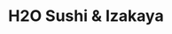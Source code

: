 ---
layout: place
title: "H2O Sushi & Izakaya"
permalink: /california/northridge/h2o-sushi-izakaya.html
stateAbbr: CA
stateName: California
cityName: Northridge
place_id: ChIJSQx8sHSbwoARJICf-8MvYV8
photos:
  - name: >-
      places/ChIJSQx8sHSbwoARJICf-8MvYV8/photos/AeeoHcKMnNKmb_WHFZE44BQ_K4SRIWVpkj-nfmF-8wBe8PTa5kDpCR_hh4sVmrbGfa_k1JKbc3vaGJ4NFzWVyRnwws5pkQ0GOGKBjH6cUlfLlBAakePVRk_K9O5LA2Qd-mAiHZ9uKYOvgQDvN40_rXg25AncHj-X_INzrA1rUHd5sE2i8ngJfOhrgIXBYp3cLe0lGse2sdqNxRwNImJoed3194gZGfpMl3nc0Kz33yC_3bo-9rZuYIuF6r4mO0f0GzVMQ2091IN1WcZ_LA43Aq0StDLryPy6xHCukque_B7YXIjK3w
    widthPx: 700
    heightPx: 467
    authorAttributions:
      - displayName: H2O Sushi & Izakaya
        uri: https://maps.google.com/maps/contrib/107637022357202706758
        photoUri: >-
          https://lh3.googleusercontent.com/a-/ALV-UjXTuQg6LGg7gWUekrfbRJkdAArqrasQ9pFeIaNIgbp4ap1n84I=s100-p-k-no-mo
    flagContentUri: >-
      https://www.google.com/local/imagery/report/?cb_client=maps_api_places.places_api&image_key=!1e10!2sAF1QipPFTHnSXZHj9_lSgpCzvEQcbAo09GiCzJboLcq1&hl=en-US
    googleMapsUri: >-
      https://www.google.com/maps/place//data=!3m4!1e2!3m2!1sAF1QipPFTHnSXZHj9_lSgpCzvEQcbAo09GiCzJboLcq1!2e10!4m2!3m1!1s0x80c29b74b07c0c49:0x5f612fc3fb9f8024
  - name: >-
      places/ChIJSQx8sHSbwoARJICf-8MvYV8/photos/AeeoHcIo8hNpAHDlFLjKtfbuP9qgNaBvj7BD3jpr3keevpFC_ZXZBRcMbjbbT2T3-Gq4YunjU6J0kc2C6-FsLJ3k6Pty8J3KWBLhShXH2nYv3rNLfAqGChplMkguWBGvXy02AJ3w0rbvT0bg29E19AyWWlw1oxC4LF1oweZ45heQBEmYrG1zlkZzdFEy6_-9RD4o3kK7HgXoGqJRq7xTveTv4t7z7pz0SdSowhFqo031Gm3P6Zc8K9BpCK31C6Er8yECxQoP4AyRhTt2RwXIBSSgzamIfRJHR3w0Nkhf-Q8fTAHUlQ
    widthPx: 821
    heightPx: 360
    authorAttributions:
      - displayName: H2O Sushi & Izakaya
        uri: https://maps.google.com/maps/contrib/107637022357202706758
        photoUri: >-
          https://lh3.googleusercontent.com/a-/ALV-UjXTuQg6LGg7gWUekrfbRJkdAArqrasQ9pFeIaNIgbp4ap1n84I=s100-p-k-no-mo
    flagContentUri: >-
      https://www.google.com/local/imagery/report/?cb_client=maps_api_places.places_api&image_key=!1e10!2sAF1QipNZy_vGrFCgKPn3kDRJFgVQSPhn947RO5RVMwFu&hl=en-US
    googleMapsUri: >-
      https://www.google.com/maps/place//data=!3m4!1e2!3m2!1sAF1QipNZy_vGrFCgKPn3kDRJFgVQSPhn947RO5RVMwFu!2e10!4m2!3m1!1s0x80c29b74b07c0c49:0x5f612fc3fb9f8024
  - name: >-
      places/ChIJSQx8sHSbwoARJICf-8MvYV8/photos/AeeoHcK9_l7k1aN8_Wb0GV996YqYwfBAGCI5nEwmcu2e3pkkYuGwBQ6XxJchMQNQVoNAZba1HfWvRt95kzISlYThTntNIBLjJXPgeVIMcFTEsN0x58Tnp4KHnrNtAwTx8pmL_XYqFUSgask-vnmED5lRGOIdhB1moewZR6SlMMxqDshj4KKyr9c7N8gVnwmyugXPaN-kwtI1_xXh6pBeFo-tkE1a0OeQxDayOeT9Q8cG9Q95Ex4Wtb7Yh_84v2mxdveXKq4e5UixtT4AUFuKvjMj1__o4k7qvRoN-eEcLJtYX-lwMxu1v2QNmfxCdXlJFQF5lF6Hm-mgC4V4ZwgxGJeQsVfUF4Wcfa4OVI_skCVd_gjJyIU9BvmIZ4TqQUL0Fzj5Wi36gDGDo_u87zOzi4FSJnYssy09tW5c7Xucl7T0dYEfxQ
    widthPx: 3072
    heightPx: 4080
    authorAttributions:
      - displayName: Ronald de los Santos
        uri: https://maps.google.com/maps/contrib/102427604043095900554
        photoUri: >-
          https://lh3.googleusercontent.com/a-/ALV-UjViPEtw7PoG3CLajA2EuS6K1FBbXWw6TsLrs1_qfElZaE7KJIEVRw=s100-p-k-no-mo
    flagContentUri: >-
      https://www.google.com/local/imagery/report/?cb_client=maps_api_places.places_api&image_key=!1e10!2sCIHM0ogKEICAgICPiqnAJg&hl=en-US
    googleMapsUri: >-
      https://www.google.com/maps/place//data=!3m4!1e2!3m2!1sCIHM0ogKEICAgICPiqnAJg!2e10!4m2!3m1!1s0x80c29b74b07c0c49:0x5f612fc3fb9f8024
  - name: >-
      places/ChIJSQx8sHSbwoARJICf-8MvYV8/photos/AeeoHcJENRpkd2QR77aA9zUiEgn--j963lnySabk1Q3NLyoWWhU39p-POJbAHUFoZf5HE2DOQUduS4QYeqAT1SAk4tUB23arj1NGB8p2Pj237Y4zjret7MZgZLAL7dfwF87CRiG5wpEvWqe0yj6X63VCfcFu8xblATq1P8b6jE706WxcDCocDjgVy7HRxrJq5iLjd9NFem6bYVpW982BxocVZwkN_1a3pEg9zrboTA4n7am5d2V5hyegQc1fW_LfqCA_BknVayoEPCufJVmgQrFFatW_N3xL5h3PNJgUCgHnIsxghL15Hdas8iCrbqS-57hKPYTO7tmIflAFBtqD-02KOJ7Jyt0UWqXMIcy6p-qN7-NZ6dKvpUBauKicXBnNsrd_twcEWkz9jRS0NcvURea61U491o6U6KPWh0a4IoECkoHfi1M
    widthPx: 4032
    heightPx: 2268
    authorAttributions:
      - displayName: Tom V
        uri: https://maps.google.com/maps/contrib/103775979758747713887
        photoUri: >-
          https://lh3.googleusercontent.com/a-/ALV-UjWrYRUeNv3PSmq40ntitZ-0CDYFSScwCgfQayZEdoF0X9sGNZ-wZA=s100-p-k-no-mo
    flagContentUri: >-
      https://www.google.com/local/imagery/report/?cb_client=maps_api_places.places_api&image_key=!1e10!2sCIHM0ogKEICAgIDpypuarwE&hl=en-US
    googleMapsUri: >-
      https://www.google.com/maps/place//data=!3m4!1e2!3m2!1sCIHM0ogKEICAgIDpypuarwE!2e10!4m2!3m1!1s0x80c29b74b07c0c49:0x5f612fc3fb9f8024
  - name: >-
      places/ChIJSQx8sHSbwoARJICf-8MvYV8/photos/AeeoHcKRvLt3iLFi8PHaZYx5CQxupnac0BtHKgtIhskFflHLr9WqudtZ23e1hsYMt1zaIq-iMbx-wn38tCBK5PCmJTIX7tOvefXktJNOceBWDpUPoGZ4GYGdkA3BCMajOSUtdi5Uh4gfkFXnUg-mpWptydQBs-VIl1nEcmqcyp8tzHZz3uzUjIo6bzNP4kdPq_yUDGIEuGcxxlusHhm4D5KF6nAP1gZcyWOw2pTQAEhWj1zcHd4524uOy8b9jFx9MKpbGAwxgl6icWGkh70j2MYyG4r05NbteTcv3MaUipu18j2MTYXgo7gXp9iuPF6a0M7J3gmZt5b4zNZg3s0ZVT9CYElnD6Q2zh10hEiyvPFBkX61dJ24Ra9seL_0cc2pw21Iv6SWAtVck4UZnByzAqoociVMnHWcG9y47t3NCxr6NGg
    widthPx: 4031
    heightPx: 2251
    authorAttributions:
      - displayName: Soyoung Chon
        uri: https://maps.google.com/maps/contrib/105215903094927096411
        photoUri: >-
          https://lh3.googleusercontent.com/a/ACg8ocIGEToFUt8i2A5vb1pbmb4h5OqXuNah_al-6tvFIwhM0ZKTzvw2=s100-p-k-no-mo
    flagContentUri: >-
      https://www.google.com/local/imagery/report/?cb_client=maps_api_places.places_api&image_key=!1e10!2sCIHM0ogKEICAgIDXwdaDdQ&hl=en-US
    googleMapsUri: >-
      https://www.google.com/maps/place//data=!3m4!1e2!3m2!1sCIHM0ogKEICAgIDXwdaDdQ!2e10!4m2!3m1!1s0x80c29b74b07c0c49:0x5f612fc3fb9f8024
  - name: >-
      places/ChIJSQx8sHSbwoARJICf-8MvYV8/photos/AeeoHcJCYGtKKG5ycdV1hsVYI3stP6vlwhHeecA2n3S0sxcD5dkYVpVtDJzUVzwTiaUdcYWKNeMyw33SPcOkE7ZH-h_UaDG6o8c7tAcqiawOrhi4vcLnjT09hyzKpWRPzErNOZuuOEZv_S4Au22r3DhS-Cw1pSBJ5drUgpENxfYu7cIOP2moqhBRIKo4raXWElavlJE6mO4lpTbG_U485QFZwQ_EYMx3adNN5zT91GMSwygP1-v87VkeM6SwWHh_6PoIYENNW_vyZJjiPN5_qWc-rCh_XPM3t7iDhm1IzgSAQpEREscqDqG6elBlNxZbEiy90QMBYPOLbXPAjWN2RYtVnSA6a3Dn-QibsNZalp9F4gELeGB2BXqoPiOWo4NgKaNC40gfHaPqb6M4SWwVr8XNmqbSlVmhZgWyie7y3KJ4Ef9MyA
    widthPx: 3024
    heightPx: 4032
    authorAttributions:
      - displayName: Buttons Thing
        uri: https://maps.google.com/maps/contrib/100401748394713270598
        photoUri: >-
          https://lh3.googleusercontent.com/a-/ALV-UjUaNPq7Y06nN0CtTMiGlR6R0o9W7If5XQ2j6fb9WbwmjqUcoP8=s100-p-k-no-mo
    flagContentUri: >-
      https://www.google.com/local/imagery/report/?cb_client=maps_api_places.places_api&image_key=!1e10!2sCIHM0ogKEICAgICb_o6gcw&hl=en-US
    googleMapsUri: >-
      https://www.google.com/maps/place//data=!3m4!1e2!3m2!1sCIHM0ogKEICAgICb_o6gcw!2e10!4m2!3m1!1s0x80c29b74b07c0c49:0x5f612fc3fb9f8024
  - name: >-
      places/ChIJSQx8sHSbwoARJICf-8MvYV8/photos/AeeoHcLzK89Am0HJiHoWBB5PjH03XqUuCFRIWGHa7HwIKGbdSd_EKyAesEPnPvszeHxGvA3dk5PgEoPMrdjxBVwBY6j-M_LaKdgBGZOa1quWoywvyrUZCZcfSkIi5FSOAEU2oJf2MCcN9PVK0ZMNDeEl5iPFbAAe1bMDnjK2ENVnH9xmhWEq2QLeaYWr2WcbFn48ZDIs-txuFEd9uxP4KF8Yx0MIm3tjt2nbKQn1NbVQsm0EzdFr1I3OFzqhp4ZXYgNnRrCnblMrSYfqRSu3UJBYCsS7q85Gu5NNeYTou6ekWXFo6FQbrO4cygyu_7MRePguJF8o3Phwvrc_40hNwzbgP-GSLu0sSso_yIXElrSzrCpjEmLdvISQIGVF-TyPGvggHWuQKvDVertDpOEansu1uTwQO9BmyBmbntTTkQsQozimFW8
    widthPx: 3024
    heightPx: 4032
    authorAttributions:
      - displayName: Grace Pak
        uri: https://maps.google.com/maps/contrib/101312847554292341260
        photoUri: >-
          https://lh3.googleusercontent.com/a/ACg8ocIMqbsAoKUdHEgphS1gTeZftDq-rUDBvRvKkyIknOKzaFhV6A=s100-p-k-no-mo
    flagContentUri: >-
      https://www.google.com/local/imagery/report/?cb_client=maps_api_places.places_api&image_key=!1e10!2sCIHM0ogKEICAgID50KutggE&hl=en-US
    googleMapsUri: >-
      https://www.google.com/maps/place//data=!3m4!1e2!3m2!1sCIHM0ogKEICAgID50KutggE!2e10!4m2!3m1!1s0x80c29b74b07c0c49:0x5f612fc3fb9f8024
  - name: >-
      places/ChIJSQx8sHSbwoARJICf-8MvYV8/photos/AeeoHcJVF_HIJKWAll-mNm3Olb6CWUmP102savhMqq8meue5RGpcp5MEdcoPHtHtIHv-RvsV-AdHJAvXXINF2oakQP0MooHgkmVnrigX0qIW57yyw5juzy3d0pSugr8k9jfLHnQKs1kkijCufKxdTFk9IM01kVA0dJ8MHTPYIG8ou4g1b82qiQuCwHoMMg5rR494U4zdxGZyKXh110XVNfIjqlGEQ1IA1-ScYf4fpiKAtbr8Mx9CUGRysZSDQad4U8V5xSauK-g7oF4lAuiwQR5VD-WMfTLZLT5cLH5_tVbF0-t_7CWdLMkv-wutg2yld2AICI1ivApyhmSM111zSh50j8XcRzfW4U_X4E7QyJKm36ipBoYOmkxRualxzDQLFO00Eg-WVboezFTY6iFoFf-NvfYfHkZTPIFFpH2Gcf5JWfXufdqw
    widthPx: 3456
    heightPx: 4608
    authorAttributions:
      - displayName: Kimberly Moran
        uri: https://maps.google.com/maps/contrib/116108833303861694328
        photoUri: >-
          https://lh3.googleusercontent.com/a-/ALV-UjVpTpELqDQK48RO0SKrKxSOV0knT9JdfqsXgmtIjJi3uQBYd_--Pw=s100-p-k-no-mo
    flagContentUri: >-
      https://www.google.com/local/imagery/report/?cb_client=maps_api_places.places_api&image_key=!1e10!2sCIHM0ogKEICAgIDe9PDZrgE&hl=en-US
    googleMapsUri: >-
      https://www.google.com/maps/place//data=!3m4!1e2!3m2!1sCIHM0ogKEICAgIDe9PDZrgE!2e10!4m2!3m1!1s0x80c29b74b07c0c49:0x5f612fc3fb9f8024
  - name: >-
      places/ChIJSQx8sHSbwoARJICf-8MvYV8/photos/AeeoHcJ5aKerpRvZ7mmsVOc2MR8d58yPhUphFdpFMyE3o3f9TfH490Ia8SFKJh2euIyJY7Km0SqWpQ9y-6AyrcknKfOnZQcEhQ6P1wEuJOGMS1iw0W28wXtOyZz4DO-J3Q0KE-DtStnvLACQvC6yijUb3P8U9QIqQ0CFkM6rRu918R5dQUnkSaMoSk6hZqBRQV8g9Pkw6I2rOR2baPQJDSPRR1aSr7If-RvA2JLQMsfCBMh9j0zGYmY5g5TTQbhtfeqzfwjh_jxY3sQx6zokxU8Nh_Grir60_GtWRNGI9ZiJtg2gNMvg8EmsjE4tBnt2aBhYGcATC9wK9kaAOucOmPRIxRGNmXZFvUrwrrnyvx69yfeCZYNe-3a9CaHYYirOOEFdnoNWPzMa1Rw10d877LkqhI9iYe9r3fEdk88K4yoI5wzZEg
    widthPx: 4000
    heightPx: 1848
    authorAttributions:
      - displayName: Luz Silvestre
        uri: https://maps.google.com/maps/contrib/117931814704981956768
        photoUri: >-
          https://lh3.googleusercontent.com/a/ACg8ocJ03YlVhJd1nU6GMsZAdAaodvo71oomHioysL1SpMNJd_agPA=s100-p-k-no-mo
    flagContentUri: >-
      https://www.google.com/local/imagery/report/?cb_client=maps_api_places.places_api&image_key=!1e10!2sCIHM0ogKEICAgIC-4vasfA&hl=en-US
    googleMapsUri: >-
      https://www.google.com/maps/place//data=!3m4!1e2!3m2!1sCIHM0ogKEICAgIC-4vasfA!2e10!4m2!3m1!1s0x80c29b74b07c0c49:0x5f612fc3fb9f8024
  - name: >-
      places/ChIJSQx8sHSbwoARJICf-8MvYV8/photos/AeeoHcJo82OjDne-8NOAZo5kS2ijh2rOYFGC5yHUt06eAddACTkdxzyu4Vbh5-aq3E-XJRCiZ1k4fZvmEx-flDXMDaz-uIPgLxx0JgNj-Hr1JfaEUzSMFIFnpSsZQCYEHyIH5S_LFyU-LtZV63m0H54gzeYNQbEdzkIS0mkV8BeXz-RzJv9rR2--thYCfohwmyj0xkFz9MafytZAzs__RGlo-yD_AU4ANdbGYory6s4p0vaHAHBtNrUvvcP3MwEP9UmO852r53loQ2idTdbJNxqsHnGsVYAKSOJc0yDSu5TuDpmzsfAratDW7iEPy4WgqTXP69nfxkDfzVWkeZrEnB86zJ8LzzgMSghX3zMO1x1Q6fDxYQP9CWfUnD0gGahF3vLEVsyEp7RHQQ3FVrV0rUrf1sOqdsZR5w4vbTFB30EO_lsL6S0
    widthPx: 2100
    heightPx: 1576
    authorAttributions:
      - displayName: Soyoung Chon
        uri: https://maps.google.com/maps/contrib/105215903094927096411
        photoUri: >-
          https://lh3.googleusercontent.com/a/ACg8ocIGEToFUt8i2A5vb1pbmb4h5OqXuNah_al-6tvFIwhM0ZKTzvw2=s100-p-k-no-mo
    flagContentUri: >-
      https://www.google.com/local/imagery/report/?cb_client=maps_api_places.places_api&image_key=!1e10!2sCIHM0ogKEICAgIDXwdaDtQE&hl=en-US
    googleMapsUri: >-
      https://www.google.com/maps/place//data=!3m4!1e2!3m2!1sCIHM0ogKEICAgIDXwdaDtQE!2e10!4m2!3m1!1s0x80c29b74b07c0c49:0x5f612fc3fb9f8024
address: 9301 Tampa Ave, Northridge, CA 91324, USA
street: 9301 Tampa Ave
city: Northridge
state: CA
zip: '91324'
country: USA
neighborhood: Northridge
latitude: '34.240055'
longitude: '-118.556674'
accessibility_options:
  wheelchairAccessibleParking: true
  wheelchairAccessibleRestroom: true
  wheelchairAccessibleSeating: true
business_status: OPERATIONAL
name: H2O Sushi & Izakaya
google_maps_links:
  directionsUri: >-
    https://www.google.com/maps/dir//''/data=!4m7!4m6!1m1!4e2!1m2!1m1!1s0x80c29b74b07c0c49:0x5f612fc3fb9f8024!3e0
  placeUri: https://maps.google.com/?cid=6872827025130749988
  writeAReviewUri: >-
    https://www.google.com/maps/place//data=!4m3!3m2!1s0x80c29b74b07c0c49:0x5f612fc3fb9f8024!12e1
  reviewsUri: >-
    https://www.google.com/maps/place//data=!4m4!3m3!1s0x80c29b74b07c0c49:0x5f612fc3fb9f8024!9m1!1b1
  photosUri: >-
    https://www.google.com/maps/place//data=!4m3!3m2!1s0x80c29b74b07c0c49:0x5f612fc3fb9f8024!10e5
primary_type: Sushi Restaurant
opening_hours:
  regular: null
  current: null
secondary_opening_hours:
  regular:
    weekdayDescriptions: null
    type: null
  current:
    weekdayDescriptions: null
    type: null
phone: (818) 700-8300
price_level: PRICE_LEVEL_MODERATE
price_range: $20 &ndash; $30
rating: '4.1'
rating_count: 583
website: http://h2osushiizakaya.com/
description: null
reviews: null
parking_options: null
payment_options: null
allow_dogs: null
curbside_pickup: null
delivery: null
dine_in: null
good_for_children: null
good_for_groups: null
good_for_sports: null
live_music: null
menu_for_children: null
outdoor_seating: null
reservable: null
restroom: null
serves_beer: null
serves_breakfast: null
serves_brunch: null
serves_cocktails: null
serves_coffee: null
serves_dinner: null
serves_dessert: null
serves_lunch: null
serves_vegetarian_food: null
serves_wine: null
takeout: null

---